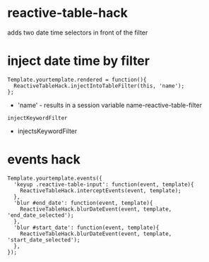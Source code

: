 reactive-table-hack
===================
adds two date time selectors in front of the filter

inject date time by filter
===========================

````
Template.yourtemplate.rendered = function(){
  ReactiveTableHack.injectIntoTableFilter(this, 'name');
};
````

* 'name' - results in a session variable name-reactive-table-filter


````
injectKeywordFilter

````
* injectsKeywordFilter

events hack
===========

````
Template.yourtemplate.events({
  'keyup .reactive-table-input': function(event, template){
    ReactiveTableHack.interceptEvents(event, template);
  },
  'blur #end_date': function(event, template){
    ReactiveTableHack.blurDateEvent(event, template, 'end_date_selected');
  },
  'blur #start_date': function(event, template){
    ReactiveTableHack.blurDateEvent(event, template, 'start_date_selected');
  },
});
````